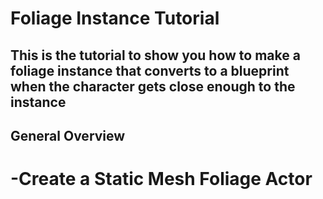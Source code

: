 # Foliage Instance Tutorial
## This is the tutorial to show you how to make a foliage instance that converts to a blueprint when the character gets close enough to the instance

## General Overview
# -Create a Static Mesh Foliage Actor